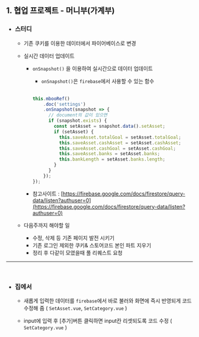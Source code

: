 ## 1. 협업 프로젝트 - 머니부(가계부)
- ### 스터디
  - 기존 쿠키를 이용한 데이터에서 파이어베이스로 변경

  - 실시간 데이터 업데이트
    - `onSnapshot()` 을 이용하여 실시간으로 데이터 업데이트
      - `onSnapshot()`은 `firebase`에서 사용할 수 있는 함수
      <br/>

      ```javascript
      this.mbooRef()
          .doc('settings')
          .onSnapshot(snapshot => {
            // document의 값이 있으면
            if (snapshot.exists) {
              const setAsset = snapshot.data().setAsset;
              if (setAsset) {
                this.saveAsset.totalGoal = setAsset.totalGoal;
                this.saveAsset.cashAsset = setAsset.cashAsset;
                this.saveAsset.cashGoal = setAsset.cashGoal;
                this.saveAsset.banks = setAsset.banks;
                this.bankLength = setAsset.banks.length;
              }
            }
          });
      }); 
      ```

    - 참고사이트 : [https://firebase.google.com/docs/firestore/query-data/listen?authuser=0](https://firebase.google.com/docs/firestore/query-data/listen?authuser=0)

  - 다음주까지 해야할 일

    - 수정, 삭제 등 기존 페이지 발전 시키기
    - 기존 로그인 제외한 쿠키& 스토어코드 본인 파트 지우기
    - 정리 후 다같이 모였을때 풀 리퀘스트 요청


***

<br/>

- ### 집에서

  - 새롭게 입력한 데이터를 `firebase`에서 바로 불러와 화면에 즉시 반영되게 코드 수정해 줌 ( `SetAsset.vue`, `SetCategory.vue` )
    
  - input에 입력 후 [추가]버튼 클릭하면 input칸 리셋되도록 코드 수정 ( `SetCategory.vue` )
  
  
  
  
